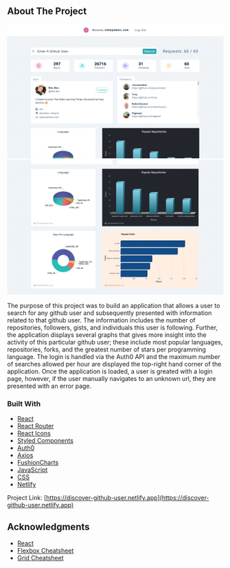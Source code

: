 <!-- ABOUT THE PROJECT -->

## About The Project

[![Github-User][product-screenshot]](https://discover-github-user.netlify.app)
[![Github-User][product-screenshot2]](https://discover-github-user.netlify.app)

The purpose of this project was to build an application that allows a user to search for any github user and subsequently presented with information related to that github user. The information includes the number of repositories, followers, gists, and individuals this user is following. Further, the application displays several graphs that gives more insight into the activity of this particular github user; these include most popular languages, repositories, forks, and the greatest number of stars per programming language. The login is handled via the Auth0 API and the maximum number of searches allowed per hour are displayed the top-right hand corner of the application. Once the application is loaded, a user is greated with a login page, however, if the user manually navigates to an unknown url, they are presented with an error page.

### Built With

- [React](https://reactjs.org/)
- [React Router](https://reactrouter.com/)
- [React Icons](https://react-icons.github.io/react-icons/)
- [Styled Components](https://styled-components.com/)
- [Auth0](https://auth0.com/)
- [Axios](https://axios-http.com/docs/intro)
- [FushionCharts](https://www.fusioncharts.com/)
- [JavaScript](https://developer.mozilla.org/en-US/docs/Web/JavaScript)
- [CSS](https://developer.mozilla.org/en-US/docs/Web/CSS)
- [Netlify](https://www.netlify.com/)

Project Link: [https://discover-github-user.netlify.app](https://discover-github-user.netlify.app)

<!-- ACKNOWLEDGMENTS -->

## Acknowledgments

- [React](https://reactjs.org/)
- [Flexbox Cheatsheet](https://css-tricks.com/snippets/css/a-guide-to-flexbox/)
- [Grid Cheatsheet](https://css-tricks.com/snippets/css/complete-guide-grid/)

<!-- MARKDOWN LINKS & IMAGES -->

[product-screenshot]: ./screenshot.png
[product-screenshot2]: ./screenshot2.png
